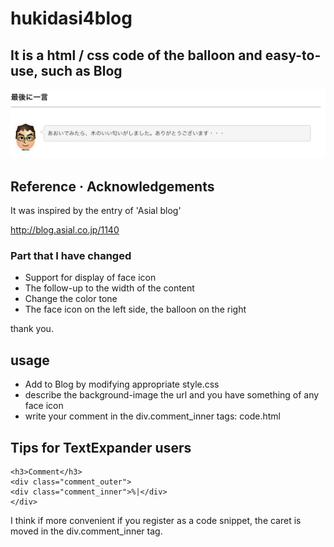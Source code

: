 hukidasi4blog
=============
## It is a html / css code of the balloon and easy-to-use, such as Blog
![ex.](./sample/h4b.png)

## Reference · Acknowledgements
It was inspired by the entry of 'Asial blog'

http://blog.asial.co.jp/1140

### Part that I have changed
- Support for display of face icon
- The follow-up to the width of the content
- Change the color tone
- The face icon on the left side, the balloon on the right

thank you.

## usage
 - Add to Blog by modifying appropriate style.css
 - describe the background-image the url and you have something of any face icon
 - write your comment in the div.comment_inner tags: code.html

## Tips for TextExpander users

```
<h3>Comment</h3>
<div class="comment_outer">
<div class="comment_inner">%|</div>
</div>
```

I think if more convenient if you register as a code snippet, the caret is moved in the div.comment_inner tag.
